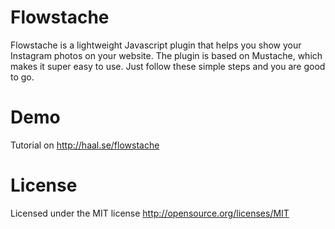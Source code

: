 Flowstache
==========

Flowstache is a lightweight Javascript plugin that helps you show your Instagram photos on your website. The plugin is based on Mustache, which makes it super easy to use. Just follow these simple steps and you are good to go.


Demo
====

Tutorial on http://haal.se/flowstache


License
=======

Licensed under the MIT license
http://opensource.org/licenses/MIT
